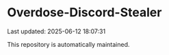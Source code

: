 # Overdose-Discord-Stealer

Last updated: 2025-06-12 18:07:31

This repository is automatically maintained.
